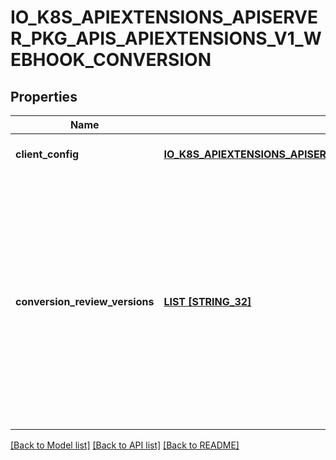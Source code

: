 # IO_K8S_APIEXTENSIONS_APISERVER_PKG_APIS_APIEXTENSIONS_V1_WEBHOOK_CONVERSION

## Properties
Name | Type | Description | Notes
------------ | ------------- | ------------- | -------------
**client_config** | [**IO_K8S_APIEXTENSIONS_APISERVER_PKG_APIS_APIEXTENSIONS_V1_WEBHOOK_CLIENT_CONFIG**](io.k8s.apiextensions-apiserver.pkg.apis.apiextensions.v1.WebhookClientConfig.md) |  | [optional] [default to null]
**conversion_review_versions** | [**LIST [STRING_32]**](STRING_32.md) | conversionReviewVersions is an ordered list of preferred &#x60;ConversionReview&#x60; versions the Webhook expects. The API server will use the first version in the list which it supports. If none of the versions specified in this list are supported by API server, conversion will fail for the custom resource. If a persisted Webhook configuration specifies allowed versions and does not include any versions known to the API Server, calls to the webhook will fail. | [default to null]

[[Back to Model list]](../README.md#documentation-for-models) [[Back to API list]](../README.md#documentation-for-api-endpoints) [[Back to README]](../README.md)



